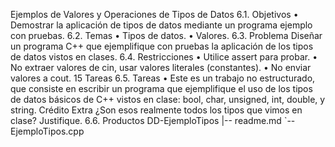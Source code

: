 Ejemplos de Valores y Operaciones
de Tipos de Datos
6.1. Objetivos
• Demostrar la aplicación de tipos de datos mediante un programa ejemplo con
pruebas.
6.2. Temas
• Tipos de datos.
• Valores.
6.3. Problema
Diseñar un programa C++ que ejemplifique con pruebas la aplicación de los tipos
de datos vistos en clases.
6.4. Restricciones
• Utilice assert para probar.
• No extraer valores de cin, usar valores literales (constantes).
• No enviar valores a cout.
15
Tareas
6.5. Tareas
• Este es un trabajo no estructurado, que consiste en escribir un programa que
ejemplifique el uso de los tipos de datos básicos de C++ vistos en clase: bool,
char, unsigned, int, double, y string.
Crédito Extra
¿Son esos realmente todos los tipos que vimos en clase?
Justifique.
6.6. Productos
DD-EjemploTipos
 |-- readme.md
 `-- EjemploTipos.cpp
